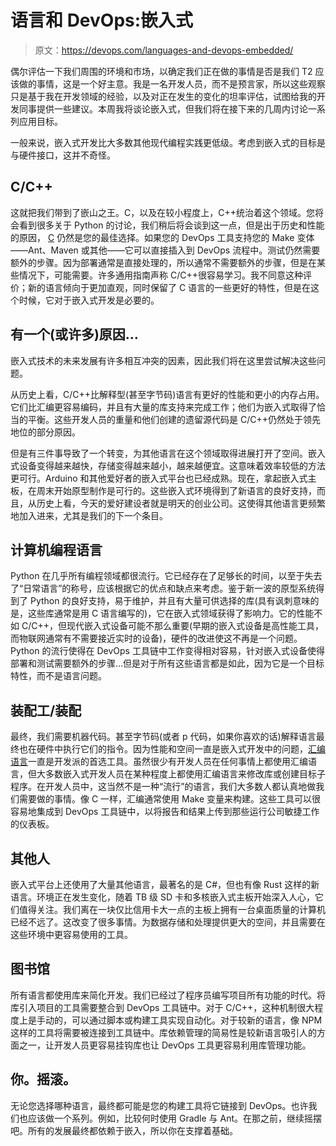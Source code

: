 # 语言和 DevOps:嵌入式

> 原文：<https://devops.com/languages-and-devops-embedded/>

偶尔评估一下我们周围的环境和市场，以确定我们正在做的事情是否是我们 T2 应该做的事情，这是一个好主意。我是一名开发人员，而不是预言家，所以这些观察只是基于我在开发领域的经验，以及对正在发生的变化的坦率评估，试图给我的开发同事提供一些建议。本周我将谈论嵌入式，但我们将在接下来的几周内讨论一系列应用目标。

一般来说，嵌入式开发比大多数其他现代编程实践更低级。考虑到嵌入式的目标是与硬件接口，这并不奇怪。

## C/C++

这就把我们带到了嵌山之王。C，以及在较小程度上，C++统治着这个领域。您将会看到很多关于 Python 的讨论，我们稍后将会谈到这一点，但是出于历史和性能的原因， [C](https://www.cprogramming.com/) 仍然是您的最佳选择。如果您的 DevOps 工具支持您的 Make 变体——Ant、Maven 或其他——它可以直接插入到 DevOps 流程中。测试仍然需要额外的步骤。因为部署通常是直接处理的，所以通常不需要额外的步骤，但是在某些情况下，可能需要。许多通用指南声称 C/C++很容易学习。我不同意这种评价；新的语言倾向于更加直观，同时保留了 C 语言的一些更好的特性，但是在这个时候，它对于嵌入式开发是必要的。

## 有一个(或许多)原因…

嵌入式技术的未来发展有许多相互冲突的因素，因此我们将在这里尝试解决这些问题。

从历史上看，C/C++比解释型(甚至字节码)语言有更好的性能和更小的内存占用。它们比汇编更容易编码，并且有大量的库支持来完成工作；他们为嵌入式取得了恰当的平衡。这些开发人员的重量和他们创建的遗留源代码是 C/C++仍然处于领先地位的部分原因。

但是有三件事导致了一个转变，为其他语言在这个领域取得进展打开了空间。嵌入式设备变得越来越快，存储变得越来越小，越来越便宜。这意味着效率较低的方法更可行。Arduino 和其他爱好者的嵌入式平台也已经成熟。现在，拿起嵌入式主板，在周末开始原型制作是可行的。这些嵌入式环境得到了新语言的良好支持，而且，从历史上看，今天的爱好建设者就是明天的创业公司。这使得其他语言更频繁地加入进来，尤其是我们的下一个条目。

## 计算机编程语言

Python 在几乎所有编程领域都很流行。它已经存在了足够长的时间，以至于失去了“日常语言”的称号，应该根据它的优点和缺点来考虑。鉴于新一波的原型系统得到了 Python 的良好支持，易于维护，并且有大量可供选择的库(具有讽刺意味的是，这些库通常是用 C 语言编写的)，它在嵌入式领域获得了影响力。它的性能不如 C/C++，但现代嵌入式设备可能不那么重要(早期的嵌入式设备是高性能工具，而物联网通常有不需要接近实时的设备)，硬件的改进使这不再是一个问题。Python 的流行使得在 DevOps 工具链中工作变得相对容易，针对嵌入式设备使得部署和测试需要额外的步骤…但是对于所有这些语言都是如此，因为它是一个目标特性，而不是语言问题。

## 装配工/装配

最终，我们需要机器代码。甚至字节码(或者 p 代码，如果你喜欢的话)解释语言最终也在硬件中执行它们的指令。因为性能和空间一直是嵌入式开发中的问题，[汇编语言](https://devops.com/?s=assembly%20language)一直是开发派的首选工具。虽然很少有开发人员在任何事情上都使用汇编语言，但大多数嵌入式开发人员在某种程度上都使用汇编语言来修改库或创建目标子程序。在开发人员中，这当然不是一种“流行”的语言，我们大多数人都认真地做我们需要做的事情。像 C 一样，汇编通常使用 Make 变量来构建。这些工具可以很容易地集成到 DevOps 工具链中，以将报告和结果上传到那些运行公司敏捷工作的仪表板。

## 其他人

嵌入式平台上还使用了大量其他语言，最著名的是 C#，但也有像 Rust 这样的新语言。环境正在发生变化，随着 TB 级 SD 卡和多核嵌入式主板开始深入人心，它们值得关注。我们离在一块仅比信用卡大一点的主板上拥有一台桌面质量的计算机已经不远了。这改变了很多事情。为数据存储和处理提供更大的空间，并且需要在这些环境中更容易使用的工具。

## 图书馆

所有语言都使用库来简化开发。我们已经过了程序员编写项目所有功能的时代。将库引入项目的工具需要整合到 DevOps 工具链中。对于 C/C++，这种机制很大程度上是手动的，可以通过脚本或构建工具实现自动化。对于较新的语言，像 NPM 这样的工具将需要被连接到工具链中。库依赖管理的简易性是较新语言吸引人的方面之一，让开发人员更容易挂钩库也让 DevOps 工具更容易利用库管理功能。

## 你。摇滚。

无论您选择哪种语言，最终都可能是您的构建工具将它链接到 DevOps。也许我们也应该做一个系列。例如，比较何时使用 Gradle 与 Ant。在那之前，继续摇摆吧。所有的发展最终都依赖于嵌入，所以你在支撑着基础。